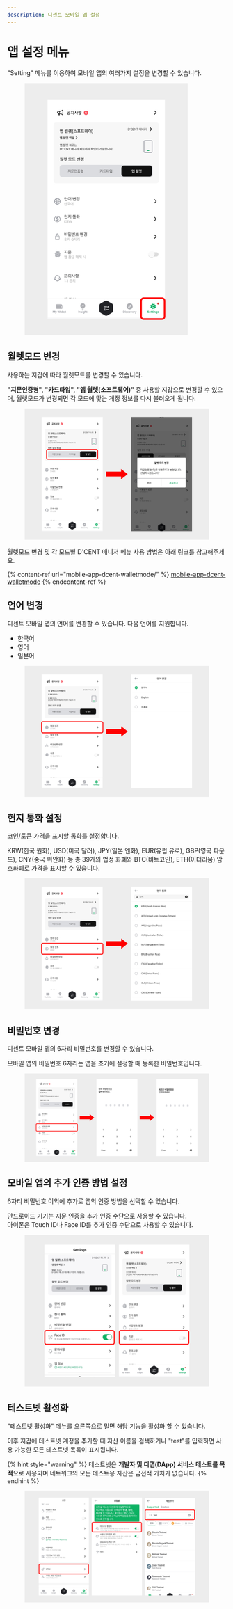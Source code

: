 ```yaml
---
description: 디센트 모바일 앱 설정
---
```


# 앱 설정 메뉴

"Setting" 메뉴를 이용하여 모바일 앱의 여러가지 설정을 변경할 수 있습니다.

<figure><img src="../../.gitbook/assets/1 (19).jpg" alt="" width="375"><figcaption></figcaption></figure>

## 월렛모드 변경 <a href="#switch-wallet-mode" id="switch-wallet-mode"></a>

사용하는 지갑에 따라 월렛모드를 변경할 수 있습니다.&#x20;

**"지문인증형", "카드타입", "앱 월렛(소프트웨어)"** 중 사용할 지갑으로 변경할 수 있으며, 월렛모드가 변경되면 각 모드에 맞는 계정 정보를 다시 불러오게 됩니다.

<figure><img src="../../.gitbook/assets/2 (17).jpg" alt=""><figcaption></figcaption></figure>



월렛모드 변경 및 각 모드별 D'CENT 매니저 메뉴 사용 방법은 아래 링크를 참고해주세요.

{% content-ref url="mobile-app-dcent-walletmode/" %}
[mobile-app-dcent-walletmode](mobile-app-dcent-walletmode/)
{% endcontent-ref %}

## 언어 변경 <a href="#change-language" id="change-language"></a>

디센트 모바일 앱의 언어를 변경할 수 있습니다. 다음 언어를 지원합니다.

* 한국어
* 영어
* 일본어

<figure><img src="../../.gitbook/assets/3 (13).jpg" alt=""><figcaption></figcaption></figure>

## 현지 통화 설정 <a href="#currency" id="currency"></a>

​코인/토큰 가격을 표시할 통화를 설정합니다.&#x20;

KRW(한국 원화), USD(미국 달러), JPY(일본 엔화), EUR(유럽 유로), GBP(영국 파운드), CNY(중국 위안화) 등 총 39개의 법정 화폐와 BTC(비트코인), ETH(이더리움) 암호화폐로 가격을 표시할 수 있습니다.

<figure><img src="../../.gitbook/assets/4 (1).jpg" alt=""><figcaption></figcaption></figure>

## 비밀번호 변경 <a href="#change-password" id="change-password"></a>

디센트 모바일 앱의 6자리 비밀번호를 변경할 수 있습니다.

모바일 앱의 비밀번호 6자리는 앱을 초기에 설정할 때 등록한 비밀번호입니다.

<figure><img src="../../.gitbook/assets/5 (4).jpg" alt=""><figcaption></figcaption></figure>

## 모바일 앱의 추가 인증 방법 설정 <a href="#auth-method" id="auth-method"></a>

6자리 비밀번호 이외에 추가로 앱의 인증 방법을 선택할 수 있습니다.

안드로이드 기기는 지문 인증을 추가 인증 수단으로 사용할 수 있습니다.\
아이폰은 Touch ID나 Face ID를 추가 인증 수단으로 사용할 수 있습니다.

<figure><img src="../../.gitbook/assets/6 (4).jpg" alt="" width="563"><figcaption></figcaption></figure>

## 테스트넷 활성화 <a href="#testnet" id="testnet"></a>

"테스트넷 활성화" 메뉴를 오른쪽으로 밀면 해당 기능을 활성화 할 수 있습니다.

이후 지갑에 테스트넷 계정을 추가할 때 자산 이름을 검색하거나 "test"를 입력하면 사용 가능한 모든 테스트넷 목록이 표시됩니다.

{% hint style="warning" %}
테스트넷은 **개발자 및 디앱(DApp) 서비스 테스트를 목적**으로 사용되며 네트워크의 모든 테스트용 자산은 금전적 가치가 없습니다.
{% endhint %}

<figure><img src="../../.gitbook/assets/7 (3).jpg" alt=""><figcaption></figcaption></figure>
